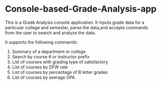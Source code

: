 # Console-based-Grade-Analysis-app

This is a Grade Analysis console application. It inputs grade data for a particular college and semester, parse the data,and accepts  commands from the user to search and analyze the data.

It supports the following commands:

1. Summary of a department or college
2. Search by course # or instructor prefix
3. List of courses with grading type of satisfactory
4. List of courses by DFW rate
5. List of courses by percentage of B letter grades
6. List of courses by average GPA.
